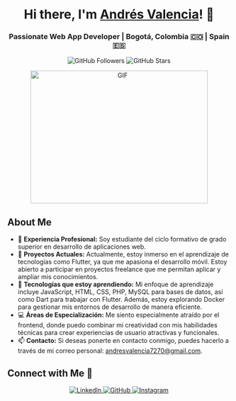 <h1 align="center">Hi there, I'm <a href="https://100rabhcsmc.github.io/Me.io/" target="blank">Andrés Valencia</a>! 👋</h1>
<h3 align="center">Passionate Web App Developer | Bogotá, Colombia 🇨🇴 | Spain 🇪🇸</h3>

<p align="center">
  <img src="https://img.shields.io/github/followers/andresvalencia72?label=Followers&style=social" alt="GitHub Followers" />
  <img src="https://img.shields.io/github/stars/100rabhcsmc?label=Stars&style=social" alt="GitHub Stars" />
</p>

<p align="center">
  <img align="center" src="https://media.giphy.com/media/SWoSkN6DxTszqIKEqv/giphy.gif" alt="GIF" width="400" height="300">
</p>

## About Me

- 🌱 **Experiencia Profesional:** Soy estudiante del ciclo formativo de grado superior en desarrollo de aplicaciones web.
- 🔭 **Proyectos Actuales:** Actualmente, estoy inmerso en el aprendizaje de tecnologías como Flutter, ya que me apasiona el desarrollo móvil. Estoy abierto a participar en proyectos freelance que me permitan aplicar y ampliar mis conocimientos.
- 🌱 **Tecnologías que estoy aprendiendo:** Mi enfoque de aprendizaje incluye JavaScript, HTML, CSS, PHP, MySQL para bases de datos, así como Dart para trabajar con Flutter. Además, estoy explorando Docker para gestionar mis entornos de desarrollo de manera eficiente.
- 💻 **Áreas de Especialización:** Me siento especialmente atraído por el frontend, donde puedo combinar mi creatividad con mis habilidades técnicas para crear experiencias de usuario atractivas y funcionales.
- 📫 **Contacto:** Si deseas ponerte en contacto conmigo, puedes hacerlo a través de mi correo personal: andresvalencia7270@gmail.com.


## Connect with Me 🤝

<p align="center">
  <a href="https://www.linkedin.com/in/andres-valencia-b1009123a/" target="_blank">
    <img src="https://img.icons8.com/doodle/40/000000/linkedin--v2.png" alt="LinkedIn" />
  </a>
  <a href="https://github.com/andresvalencia72/" target="_blank">
    <img src="https://img.icons8.com/doodle/40/000000/github--v1.png" alt="GitHub" />
  </a>
  <a href="#" target="_blank">
    <img src="https://img.icons8.com/doodle/40/000000/instagram-new--v2.png" alt="Instagram" />
  </a>
</p>
